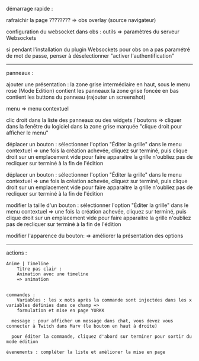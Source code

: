 démarrage rapide :

rafraichir la page ????????  => obs overlay (source navigateur)


configuration du websocket dans obs : outils => paramètres du serveur Websockets

si pendant l'installation du plugin Websockets pour obs on a pas paramétré de mot de passe,
penser à déselectionner "activer l'authentification"



-----------------------------------


panneaux :

ajouter une présentation : 
la zone grise intermédiaire en haut, sous le menu rose (Mode Edition) contient les panneaux
la zone grise foncée en bas contient les buttons du panneau
(rajouter un screenshot)

menu => menu contextuel

clic droit dans la liste des panneaux ou des widgets / boutons  =>
cliquer dans la fenêtre du logiciel dans la zone grise marquée "clique droit pour afficher le menu"

déplacer un bouton :
sélectionner l'option "Éditer la grille" dans le menu contextuel => 
une fois la création achevée, cliquez sur terminé, puis clique droit sur un emplacement vide pour faire apparaitre la grille
n'oubliez pas de recliquer sur terminé à la fin de l'édition

déplacer un bouton :
sélectionner l'option "Éditer la grille" dans le menu contextuel => 
une fois la création achevée, cliquez sur terminé, puis clique droit sur un emplacement vide pour faire apparaitre la grille
n'oubliez pas de recliquer sur terminé à la fin de l'édition

modifier la taille d'un bouton :
sélectionner l'option "Éditer la grille" dans le menu contextuel => 
une fois la création achevée, cliquez sur terminé, puis clique droit sur un emplacement vide pour faire apparaitre la grille
n'oubliez pas de recliquer sur terminé à la fin de l'édition

modifier l'apparence du bouton:
=> améliorer la présentation des options

---------------------------------------------------------------

actions :

    Anime | Timeline
        Titre pas clair :
        Animation avec une timeline
        => animation 


    commandes :
        Variables : les x mots après la commande sont injectées dans les x variables définies dans ce champ =>
        formulation et mise en page YURKK

      message : pour afficher un message dans chat, vous devez vous connecter à Twitch dans Marv (le bouton en haut à droite)

      pour éditer la commande, cliquez d'abord sur terminer pour sortir du mode édition

    évenements : compléter la liste et améliorer la mise en page



